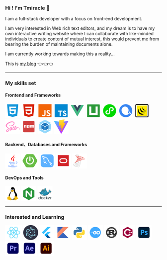 ### Hi ! I'm Tmiracle 👋

I am a full-stack developer with a focus on front-end development. 

I am very interested in Web rich text editors, and my dream is to have my own interactive writing website where I can collaborate with like-minded individuals to create content of mutual interest, this would prevent me from bearing the burden of maintaining documents alone. 

I am currently working towards making this a reality...

This is <a href="https://blog.namichong.com/" target="_blank">my blog</a> 👈👈👈

---

### My skills set

<!-- github-langs:start -->
<!-- prettier-ignore-start -->
<!-- markdownlint-disable -->
<!-- <img align="right" src="https://github-readme-stats.vercel.app/api/top-langs/?username=T-miracle&theme=vue"/> -->
<!-- markdownlint-restore -->
<!-- prettier-ignore-end -->
<!-- github-langs:end -->

#### Frontend and Frameworks

<!-- Frontend:start -->
<!-- prettier-ignore-start -->
<!-- markdownlint-disable -->
<code><img height="48" src="./svg/HTML5.svg" alt="HTML" title="HTML"/></code>
<code><img height="48" src="./svg/css.svg" alt="CSS" title="CSS"/></code>
<code><img height="48" src="./svg/javaScript.svg" alt="JavaScript" title="JavaScript"/></code>
<code><img height="48" src="./svg/typescript.svg" alt="TypeScript" title="TypeScript"/></code>
<code><img height="48" src="./svg/Vue.svg" alt="Vue" title="Vue"/></code>
<code><img height="48" src="./svg/uni-app.svg" alt="uni-app" title="uni-app"/></code>
<code><img height="48" src="./svg/微信小程序.svg" alt="微信小程序" title="微信小程序"/></code>
<code><img height="48" src="./svg/echarts.svg" alt="Echarts" title="Echarts"/></code>
<code><img height="48" src="./svg/Jquery.svg" alt="Jquery" title="Jquery"/></code>
<code><img height="48" src="./svg/scss.svg" alt="Sass" title="Sass"/></code>
<code><img height="48" src="./svg/NPM.svg" alt="NPM" title="NPM"/></code>
<code><img height="48" src="./svg/Webpack.svg" alt="Webpack" title="Webpack"/></code>
<code><img height="48" src="./svg/vite.svg" alt="Vite" title="Vite"/></code>
<!-- markdownlint-restore -->
<!-- prettier-ignore-end -->
<!-- Frontend:end -->

#### Backend、Databases and Frameworks

<!-- Backend:start -->
<!-- prettier-ignore-start -->
<!-- markdownlint-disable -->
<code><img height="48" src="./svg/java.svg" alt="Java" title="Java"/></code>
<code><img height="48" src="./svg/SPRINGBOOT.svg" alt="SpringBoot" title="SpringBoot"/></code>
<code><img height="48" src="./svg/mysql.svg" alt="MySQL" title="MySQL"/></code>
<code><img height="48" src="./svg/oracle.svg" alt="Oracle" title="Oracle"/></code>
<code><img height="48" src="./svg/sqlserver.svg" alt="SQL Server" title="SQL Server"/></code>
<!-- markdownlint-restore -->
<!-- prettier-ignore-end -->
<!-- Backend:end -->

#### DevOps and Tools

<!-- DevOps:start -->
<!-- prettier-ignore-start -->
<!-- markdownlint-disable -->
<code><img height="48" src="./svg/linux.svg" alt="Linux" title="Linux"/></code>
<code><img height="48" src="./svg/nginx.svg" alt="Nginx" title="Nginx"/></code>
<code><img height="48" src="./svg/Docker.svg" alt="Docker" title="Docker"/></code>
<!-- markdownlint-restore -->
<!-- prettier-ignore-end -->
<!-- DevOps:end -->

---

### Interested and Learning

<!-- Interested:start -->
<!-- prettier-ignore-start -->
<!-- markdownlint-disable -->
<code><img height="48" src="./svg/react.svg" alt="React" title="React"/></code>
<code><img height="48" src="./svg/electron.svg" alt="Electron" title="Electron"/></code>
<code><img height="48" src="./svg/flutter.svg" alt="Flutter" title="Flutter"/></code>
<code><img height="48" src="./svg/kotlin.svg" alt="Kotlin" title="Kotlin"/></code>
<code><img height="48" src="./svg/python.svg" alt="Python" title="Python"/></code>
<code><img height="48" src="./svg/golang.svg" alt="Golang" title="Golang"/></code>
<code><img height="48" src="./svg/rust.svg" alt="Rust" title="Rust"/></code>
<code><img height="48" src="./svg/cplusplus.svg" alt="C++" title="C++"/></code>
<code><img height="48" src="./svg/PS.svg" alt="PS" title="PS"/></code>
<code><img height="48" src="./svg/PR.svg" alt="PR" title="PR"/></code>
<code><img height="48" src="./svg/AE.svg" alt="AE" title="AE"/></code>
<code><img height="48" src="./svg/AI.svg" alt="AI" title="AI"/></code>
<!-- markdownlint-restore -->
<!-- prettier-ignore-end -->
<!-- Interested:end -->

